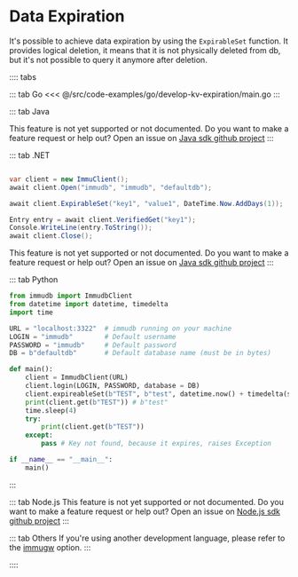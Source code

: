 # Data Expiration

<WrappedSection>

It's possible to achieve data expiration by using the `ExpirableSet` function. It provides logical deletion, it means that it is not physically deleted from db, but it's not possible to query it anymore after deletion.

</WrappedSection>

:::: tabs

::: tab Go
<<< @/src/code-examples/go/develop-kv-expiration/main.go
:::

::: tab Java

This feature is not yet supported or not documented.
Do you want to make a feature request or help out? Open an issue on [Java sdk github project](https://github.com/codenotary/immudb4j/issues/new)
:::

::: tab .NET

``` csharp

var client = new ImmuClient();
await client.Open("immudb", "immudb", "defaultdb");

await client.ExpirableSet("key1", "value1", DateTime.Now.AddDays(1));

Entry entry = await client.VerifiedGet("key1");
Console.WriteLine(entry.ToString());
await client.Close();

```

This feature is not yet supported or not documented.
Do you want to make a feature request or help out? Open an issue on [Java sdk github project](https://github.com/codenotary/immudb4j/issues/new)
:::

::: tab Python
```python
from immudb import ImmudbClient
from datetime import datetime, timedelta
import time

URL = "localhost:3322"  # immudb running on your machine
LOGIN = "immudb"        # Default username
PASSWORD = "immudb"     # Default password
DB = b"defaultdb"       # Default database name (must be in bytes)

def main():
    client = ImmudbClient(URL)
    client.login(LOGIN, PASSWORD, database = DB)
    client.expireableSet(b"TEST", b"test", datetime.now() + timedelta(seconds=3))
    print(client.get(b"TEST")) # b"test"
    time.sleep(4)
    try:
        print(client.get(b"TEST"))
    except:
        pass # Key not found, because it expires, raises Exception

if __name__ == "__main__":
    main()
```
:::

::: tab Node.js
This feature is not yet supported or not documented.
Do you want to make a feature request or help out? Open an issue on [Node.js sdk github project](https://github.com/codenotary/immudb-node/issues/new)
:::

::: tab Others
If you're using another development language, please refer to the <a href="../connecting/immugw">immugw</a> option.
:::

::::


